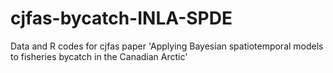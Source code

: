 # cjfas-bycatch-INLA-SPDE
Data and R codes for cjfas paper 'Applying Bayesian spatiotemporal models to fisheries bycatch in the Canadian Arctic'
